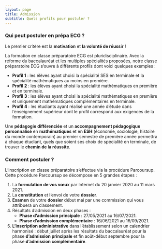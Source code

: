 ```yaml
---
layout: page
title: Admission
subtitle: Quels profils pour postuler ?
---
```


### Qui peut postuler en prépa ECG ?

Le premier critère est la **motivation** et **la volonté de réussir** ! 

La formation en classe préparatoire ECG est pluridisciplinaire. Avec la réforme du baccalauréat et les multiples spécialités proposées, notre classe préparatoire ECG s’ouvre à différents profils dont voici quelques exemples :

- **Profil 1** : les élèves ayant choisi la spécialité SES en terminale et la spécialité mathématiques au moins en première. 
- **Profil 2** : les élèves ayant choisi la spécialité mathématiques en première et en terminale.
- **Profil 3** : les élèves ayant choisi la spécialité mathématiques en première et uniquement mathématiques complémentaires en terminale.
- **Profil 4** : les étudiants ayant réalisé une année d’étude dans l’enseignement supérieur dont le profil correspond aux exigences de la formation.

Une **pédagogie différenciée** et un **accompagnement pédagogique personnalisé** en **mathématiques** et en **ESH** (économie, sociologie, histoire du monde contemporain) au premier semestre de première année permettra à chaque étudiant, quels que soient ses choix de spécialité en terminale, de trouver le **chemin de la réussite**. 

### Comment postuler ? ###

L’inscription en classe préparatoire s’effectue via la procédure Parcoursup. Cette procédure Parcoursup se décompose en 5 grandes étapes :

1. La **formulation de vos vœux** par Internet du 20 janvier 2020 au 11 mars 2021.
1. La **constitution** et l’envoi de votre **dossier**.
1.  **Examen** de votre **dossier** début mai par une commission qui vous attribuera un classement.
1.  Résultats d’admission en deux phases :
    - **Phase d’admission principale** : 27/05/2021 au 16/07/2021.
    - **Phase d’admission complémentaire** : 16/06/2021 au 16/09/2021.
1. **L’inscription administrative** dans l’établissement selon un calendrier harmonisé : début juillet après les résultats du baccalauréat pour la phase **d’admission principale** et fin août-début septembre pour la phase **d’admission complémentaire**.
